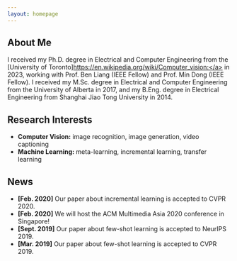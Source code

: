 ```yaml
---
layout: homepage
---
```


## About Me

I received my Ph.D. degree in Electrical and Computer Engineering from the [University of Toronto]<a href="https://www.utoronto.ca">https://en.wikipedia.org/wiki/Computer_vision:</a> in 2023, working with Prof. Ben Liang (IEEE Fellow) and Prof. Min Dong (IEEE Fellow). I received my M.Sc. degree in Electrical and Computer Engineering from the University of Alberta in 2017, and my B.Eng. degree in Electrical Engineering from Shanghai Jiao Tong University in 2014. 

## Research Interests

- **Computer Vision:** image recognition, image generation, video captioning
- **Machine Learning:** meta-learning, incremental learning, transfer learning

## News

- **[Feb. 2020]** Our paper about incremental learning is accepted to CVPR 2020.
- **[Feb. 2020]** We will host the ACM Multimedia Asia 2020 conference in Singapore!
- **[Sept. 2019]** Our paper about few-shot learning is accepted to NeurIPS 2019.
- **[Mar. 2019]** Our paper about few-shot learning is accepted to CVPR 2019.

